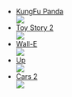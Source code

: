 <!-- We will make a simple accordian with hover effects 
The markup will have a list with images and the titles-->
<div class="accordian">
	<ul>
		<li>
			<div class="image_title">
				<a href="#">KungFu Panda</a>
			</div>
			<a href="#">
				<img src="http://thecodeplayer.com/uploads/media/3yiC6Yq.jpg"/>
			</a>
		</li>
		<li>
			<div class="image_title">
				<a href="#">Toy Story 2</a>
			</div>
			<a href="#">
				<img src="http://thecodeplayer.com/uploads/media/40Ly3VB.jpg"/>
			</a>
		</li>
		<li>
			<div class="image_title">
				<a href="#">Wall-E</a>
			</div>
			<a href="#">
				<img src="http://thecodeplayer.com/uploads/media/00kih8g.jpg"/>
			</a>
		</li>
		<li>
			<div class="image_title">
				<a href="#">Up</a>
			</div>
			<a href="#">
				<img src="http://thecodeplayer.com/uploads/media/2rT2vdx.jpg"/>
			</a>
		</li>
		<li>
			<div class="image_title">
				<a href="#">Cars 2</a>
			</div>
			<a href="#">
				<img src="http://thecodeplayer.com/uploads/media/8k3N3EL.jpg"/>
			</a>
		</li>
	</ul>
</div>
